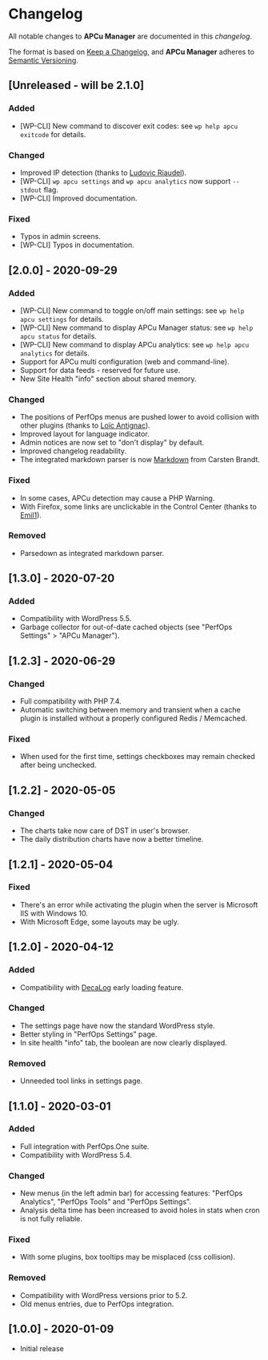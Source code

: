 # Changelog
All notable changes to **APCu Manager** are documented in this *changelog*.

The format is based on [Keep a Changelog](https://keepachangelog.com/en/1.0.0/), and **APCu Manager** adheres to [Semantic Versioning](https://semver.org/spec/v2.0.0.html).

## [Unreleased - will be 2.1.0]

### Added
- [WP-CLI] New command to discover exit codes: see `wp help apcu exitcode` for details.

### Changed
- Improved IP detection  (thanks to [Ludovic Riaudel](https://github.com/lriaudel)).
- [WP-CLI] `wp apcu settings` and `wp apcu analytics` now support `--stdout` flag.
- [WP-CLI] Improved documentation.

### Fixed
- Typos in admin screens.
- [WP-CLI] Typos in documentation.

## [2.0.0] - 2020-09-29

### Added
- [WP-CLI] New command to toggle on/off main settings: see `wp help apcu settings` for details.
- [WP-CLI] New command to display APCu Manager status: see `wp help apcu status` for details.
- [WP-CLI] New command to display APCu analytics: see `wp help apcu analytics` for details.
- Support for APCu multi configuration (web and command-line).
- Support for data feeds - reserved for future use.
- New Site Health "info" section about shared memory.

### Changed
- The positions of PerfOps menus are pushed lower to avoid collision with other plugins (thanks to [Loïc Antignac](https://github.com/webaxones)).
- Improved layout for language indicator.
- Admin notices are now set to "don't display" by default.
- Improved changelog readability.
- The integrated markdown parser is now [Markdown](https://github.com/cebe/markdown) from Carsten Brandt.

### Fixed
- In some cases, APCu detection may cause a PHP Warning.
- With Firefox, some links are unclickable in the Control Center (thanks to [Emil1](https://wordpress.org/support/users/milouze/)).

### Removed
- Parsedown as integrated markdown parser.

## [1.3.0] - 2020-07-20

### Added
- Compatibility with WordPress 5.5.
- Garbage collector for out-of-date cached objects (see "PerfOps Settings" > "APCu Manager").

## [1.2.3] - 2020-06-29

### Changed
- Full compatibility with PHP 7.4.
- Automatic switching between memory and transient when a cache plugin is installed without a properly configured Redis / Memcached.

### Fixed
- When used for the first time, settings checkboxes may remain checked after being unchecked.

## [1.2.2] - 2020-05-05

### Changed
- The charts take now care of DST in user's browser.
- The daily distribution charts have now a better timeline.

## [1.2.1] - 2020-05-04

### Fixed
- There's an error while activating the plugin when the server is Microsoft IIS with Windows 10.
- With Microsoft Edge, some layouts may be ugly.

## [1.2.0] - 2020-04-12

### Added
- Compatibility with [DecaLog](https://wordpress.org/plugins/decalog/) early loading feature.

### Changed
- The settings page have now the standard WordPress style.
- Better styling in "PerfOps Settings" page.
- In site health "info" tab, the boolean are now clearly displayed.

### Removed
- Unneeded tool links in settings page.

## [1.1.0] - 2020-03-01

### Added
- Full integration with PerfOps.One suite.
- Compatibility with WordPress 5.4.

### Changed
- New menus (in the left admin bar) for accessing features: "PerfOps Analytics", "PerfOps Tools" and "PerfOps Settings".
- Analysis delta time has been increased to avoid holes in stats when cron is not fully reliable.

### Fixed
- With some plugins, box tooltips may be misplaced (css collision).

### Removed
- Compatibility with WordPress versions prior to 5.2.
- Old menus entries, due to PerfOps integration.

## [1.0.0] - 2020-01-09

- Initial release